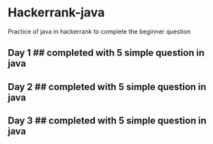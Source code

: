 # Hackerrank-java
Practice of java in hackerrank to complete the beginner question
## Day 1 ## completed with 5 simple question in java
## Day 2 ## completed with 5 simple question in java
## Day 3 ## completed with 5 simple question in java
